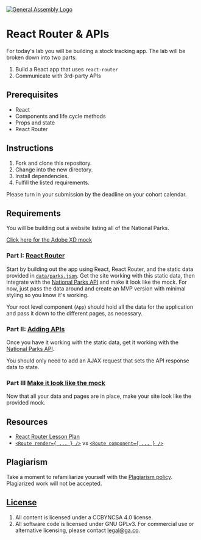 [![General Assembly Logo](https://camo.githubusercontent.com/1a91b05b8f4d44b5bbfb83abac2b0996d8e26c92/687474703a2f2f692e696d6775722e636f6d2f6b6538555354712e706e67)](https://generalassemb.ly/education/web-development-immersive)

# React Router & APIs

For today's lab you will be building a stock tracking app. The lab will be
broken down into two parts:

1. Build a React app that uses `react-router`
1. Communicate with 3rd-party APIs

## Prerequisites

* React
* Components and life cycle methods
* Props and state
* React Router

## Instructions

1. Fork and clone this repository.
1. Change into the new directory.
1. Install dependencies.
1. Fulfill the listed requirements.

Please turn in your submission by the deadline on your cohort calendar.

## Requirements

You will be building out a website listing all of the National Parks.

[Click here for the Adobe XD mock](https://drive.google.com/file/d/1DJS8ysB1N9Kp89_V_loagQiFNU_4jZoN/view?usp=sharing)

### Part I: [React Router](part-i.md)

Start by building out the app using React, React Router, and the static data
provided in [`data/parks.json`](./data/parks.json). Get the site working with
this static data, then integrate with the [National Parks
API](https://www.nps.gov/subjects/developer/index.htm) and make it look like the
mock. For now, just pass the data around and create an MVP version with minimal
styling so you know it's working.

Your root level component (`App`) should hold all the data for the application
and pass it down to the different pages, as necessary.

### Part II: [Adding APIs](part-ii.md)

Once you have it working with the static data, get it working with the [National
Parks API](https://www.nps.gov/subjects/developer/index.htm).

You should only need to add an AJAX request that sets the API response data to
state.

### Part III [Make it look like the mock](https://drive.google.com/file/d/1DJS8ysB1N9Kp89_V_loagQiFNU_4jZoN/view?usp=sharing)

Now that all your data and pages are in place, make your site look like the
provided mock.

## Resources

* [React Router Lesson Plan](https://git.generalassemb.ly/ga-wdi-lessons/react-router)
* [`<Route render={ ... } />`](https://reacttraining.com/react-router/web/api/Route/render-func) vs [`<Route component={ ... } />`](https://reacttraining.com/react-router/web/api/Route/component)

## Plagiarism

Take a moment to refamiliarize yourself with the [Plagiarism
policy](https://git.generalassemb.ly/DC-WDI/Administrative/blob/master/plagiarism.md).
Plagiarized work will not be accepted.

## [License](LICENSE)

1.  All content is licensed under a CC­BY­NC­SA 4.0 license.
1.  All software code is licensed under GNU GPLv3. For commercial use or
    alternative licensing, please contact legal@ga.co.
